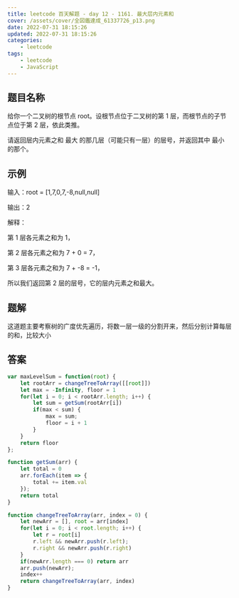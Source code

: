 ```yaml
---
title: leetcode 百天解题 - day 12 - 1161. 最大层内元素和
cover: /assets/cover/全図鑑達成_61337726_p13.png
date: 2022-07-31 18:15:26
updated: 2022-07-31 18:15:26
categories:
    - leetcode
tags:
    - leetcode
    - JavaScript
---
```

## 题目名称

给你一个二叉树的根节点 root。设根节点位于二叉树的第 1 层，而根节点的子节点位于第 2 层，依此类推。

请返回层内元素之和 最大 的那几层（可能只有一层）的层号，并返回其中 最小 的那个。

## 示例

输入：root = [1,7,0,7,-8,null,null]

输出：2

解释：

第 1 层各元素之和为 1，

第 2 层各元素之和为 7 + 0 = 7，

第 3 层各元素之和为 7 + -8 = -1，

所以我们返回第 2 层的层号，它的层内元素之和最大。

## 题解

这道题主要考察树的广度优先遍历，将数一层一级的分割开来，然后分别计算每层的和，比较大小

## 答案

~~~js
var maxLevelSum = function(root) {
    let rootArr = changeTreeToArray([[root]])
    let max = -Infinity, floor = 1
    for(let i = 0; i < rootArr.length; i++) {
        let sum = getSum(rootArr[i])
        if(max < sum) {
            max = sum;
            floor = i + 1
        }
    }
    return floor
};

function getSum(arr) {
    let total = 0
    arr.forEach(item => {
        total += item.val
    });
    return total
}

function changeTreeToArray(arr, index = 0) {
    let newArr = [], root = arr[index]
    for(let i = 0; i < root.length; i++) {
        let r = root[i]
        r.left && newArr.push(r.left);
        r.right && newArr.push(r.right)
    }
    if(newArr.length === 0) return arr
    arr.push(newArr);
    index++
    return changeTreeToArray(arr, index)
}
~~~
